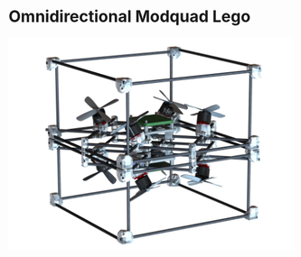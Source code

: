 # Omnidirectional Modquad Lego

<script src="Omnidirectional/STL/Omnidirectional_mod_all.STL"></script>


![](Omnidirectional/omnidirectional_1.JPG)


